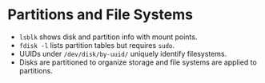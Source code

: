 # Partitions and File Systems

- `lsblk` shows disk and partition info with mount points.
- `fdisk -l` lists partition tables but requires `sudo`.
- UUIDs under `/dev/disk/by-uuid/` uniquely identify filesystems.
- Disks are partitioned to organize storage and file systems are applied to partitions.
